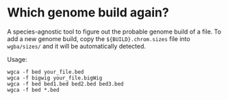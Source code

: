 # Which genome build again?

A species-agnostic tool to figure out the probable genome build of a file. To add a new genome build, copy the `${BUILD}.chrom.sizes` file into `wgba/sizes/` and it will be automatically detected.

Usage:

```{sh}
wgca -f bed your_file.bed
wgca -f bigwig your_file.bigWig
wgca -f bed bed1.bed bed2.bed bed3.bed
wgca -f bed *.bed
```